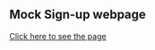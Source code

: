 ## Mock Sign-up webpage

[Click here to see the page](https://strudelpie.github.io/top_sign_up_page)

